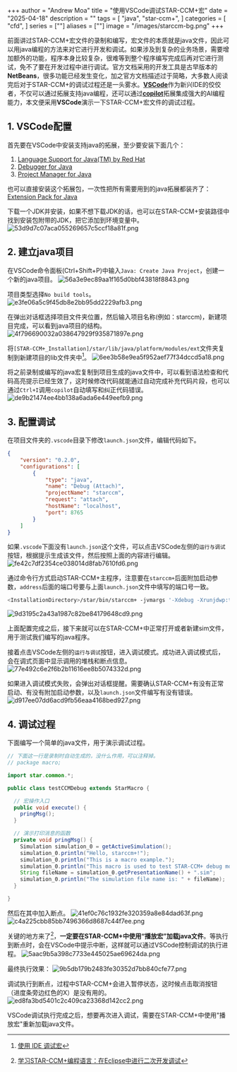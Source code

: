 +++
author = "Andrew Moa"
title = "使用VSCode调试STAR-CCM+宏"
date = "2025-04-18"
description = ""
tags = [
    "java",
    "star-ccm+",
]
categories = [
    "cfd",
]
series = [""]
aliases = [""]
image = "/images/starccm-bg.png"
+++

前面讲过STAR-CCM+宏文件的录制和编写，宏文件的本质就是java文件，因此可以用java编程的方法来对它进行开发和调试。如果涉及到复杂的业务场景，需要增加额外的功能，程序本身比较复杂，很难等到整个程序编写完成后再对它进行测试，免不了要在开发过程中进行调试。官方文档采用的开发工具是古早版本的**NetBeans**，很多功能已经发生变化，加之官方文档描述过于简略，大多数人阅读完后对于STAR-CCM+的调试过程还是一头雾水。[**VSCode**](https://code.visualstudio.com/)作为新兴IDE的佼佼者，不仅可以通过拓展支持java编程，还可以通过[**copilot**](https://copilot.microsoft.com/chats/Uz4t8yZbNmpyo1CVtqKWP)拓展集成强大的AI编程能力，本文便采用**VSCode**演示一下STAR-CCM+宏文件的调试过程。

## 1. VSCode配置

首先要在VSCode中安装支持java的拓展，至少要安装下面几个：
 1. [Language Support for Java(TM) by Red Hat](https://marketplace.visualstudio.com/items?itemName=redhat.java)
 2. [Debugger for Java](https://marketplace.visualstudio.com/items?itemName=vscjava.vscode-java-debug)
 3. [Project Manager for Java](https://marketplace.visualstudio.com/items/?itemName=vscjava.vscode-java-dependency)

也可以直接安装这个拓展包，一次性把所有需要用到的java拓展都装齐了：
[Extension Pack for Java](https://marketplace.visualstudio.com/items/?itemName=vscjava.vscode-java-pack)

下载一个JDK并安装，如果不想下载JDK的话，也可以在STAR-CCM+安装路径中找到安装包附带的JDK，把它添加到环境变量中。
![53d9d7c07aca055269657c5ccf18a81f.png](./images/53d9d7c07aca055269657c5ccf18a81f.png)

## 2. 建立java项目

在VSCode命令面板(Ctrl+Shift+P)中输入`Java: Create Java Project`，创建一个新的java项目。
![56a3e9ec89aa1f165d0bbf43818f8843.png](./images/56a3e9ec89aa1f165d0bbf43818f8843.png)

项目类型选择`No build tools`。
![e3fe06a5c9f45db8e2bb95dd2229afb3.png](./images/e3fe06a5c9f45db8e2bb95dd2229afb3.png)

在弹出对话框选择项目文件夹位置，然后输入项目名称(例如：starccm)，新建项目完成，可以看到java项目的结构。
![4f796690032a038647929f935871897e.png](./images/4f796690032a038647929f935871897e.png)

将`[STAR-CCM+_Installation]/star/lib/java/platform/modules/ext`文件夹复制到新建项目的lib文件夹中[^1]。
![6ee3b58e9ea5f952aef77f34dccd5a18.png](./images/6ee3b58e9ea5f952aef77f34dccd5a18.png)

将之前录制或编写的java宏复制到项目生成的java文件中，可以看到语法检查和代码高亮提示已经生效了，这时候修改代码就能通过自动完成补充代码片段，也可以通过`Ctrl+I`调用`copilot`自动填写和纠正代码错误。
![de9b21474ee4bb138a6ada6e449eefb9.png](./images/de9b21474ee4bb138a6ada6e449eefb9.png)

## 3. 配置调试

在项目文件夹的`.vscode`目录下修改`launch.json`文件，编辑代码如下。
```json
{
    "version": "0.2.0",
    "configurations": [
        {
            "type": "java",
            "name": "Debug (Attach)",
            "projectName": "starccm",
            "request": "attach",
            "hostName": "localhost",
            "port": 8765
        }
    ]
}
```

如果`.vscode`下面没有`launch.json`这个文件，可以点击VSCode左侧的`运行与调试`按钮，根据提示生成该文件，然后按照上面的内容进行编辑。
![fe42c7df2354ce038014d8fab7610fd6.png](./images/fe42c7df2354ce038014d8fab7610fd6.png)

通过命令行方式启动STAR-CCM+主程序，注意要在`starccm+`后面附加启动参数，`address`后面的端口号要与上面`launch.json`文件中填写的端口号一致。
```bash
<InstallationDirectory>/star/bin/starccm+ -jvmargs '-Xdebug -Xrunjdwp:transport=dt_socket,server=y,suspend=n,address=8765'
```
![9d3195c2a43a1987c82be84179648cd9.png](./images/9d3195c2a43a1987c82be84179648cd9.png)

上面配置完成之后，接下来就可以在STAR-CCM+中正常打开或者新建sim文件，用于测试我们编写的java程序。

接着点击VSCode左侧的`运行与调试`按钮，进入调试模式。成功进入调试模式后，会在调式页面中显示调用的堆栈和断点信息。
![77e492c6e2f6b2b11616ee8b5074332d.png](./images/77e492c6e2f6b2b11616ee8b5074332d.png)

如果进入调试模式失败，会弹出对话框提醒。需要确认STAR-CCM+有没有正常启动、有没有附加启动参数，以及`launch.json`文件编写有没有错误。
![d917ee07dd6acd9fb56eaa4168bed927.png](./images/d917ee07dd6acd9fb56eaa4168bed927.png)

## 4. 调试过程

下面编写一个简单的java文件，用于演示调试过程。
```java
// 下面这一行是录制时自动生成的，没什么作用，可以注释掉。
// package macro;

import star.common.*;

public class testCCMDebug extends StarMacro {

  // 宏操作入口
  public void execute() {
    pringMsg();
  }

  // 演示打印消息的函数
  private void pringMsg() {
    Simulation simulation_0 = getActiveSimulation();
    simulation_0.println("Hello, starccm+!");
    simulation_0.println("This is a macro example.");
    simulation_0.println("This macro is used to test STAR-CCM+ debug mode.");
    String fileName = simulation_0.getPresentationName() + ".sim";
    simulation_0.println("The simulation file name is: " + fileName);
  }

}

```

然后在其中加入断点。
![41ef0c76c1932fe320359a8e84dad63f.png](./images/41ef0c76c1932fe320359a8e84dad63f.png)
![c4a225cbb85bb7496366d8687c44f7ee.png](./images/c4a225cbb85bb7496366d8687c44f7ee.png)

关键的地方来了[^2]，**一定要在STAR-CCM+中使用“播放宏”加载java文件**。等执行到断点时，会在VSCode中提示中断，这样就可以通过VSCode控制调试的执行进程。
![5aac9b5a398c7733e445025ae69624da.png](./images/5aac9b5a398c7733e445025ae69624da.png)

最终执行效果：
![9b5db179b2483fe30352d7bb840cfe77.png](./images/9b5db179b2483fe30352d7bb840cfe77.png)

调试执行到断点，过程中STAR-CCM+会进入暂停状态，这时候点击取消按钮（进度条旁边红色的X）是没有用的。
![ed8fa3bd5401c2c409ca23368d142cc2.png](./images/ed8fa3bd5401c2c409ca23368d142cc2.png)

VSCode调试执行完成之后，想要再次进入调试，需要在STAR-CCM+中使用"播放宏"重新加载java文件。

[^1]: [使用 IDE 调试宏](https://www.topcfd.cn/Ebook/STARCCMP/GUID-C9B469BA-DE86-4824-9094-9207D72099D1.html)

[^2]: [学习STAR-CCM+编程语言：在Eclipse中进行二次开发调试](https://www.jishulink.com/post/1893585)

